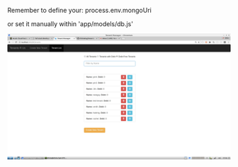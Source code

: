 Remember to define your: process.env.mongoUri

or set it manually within 'app/models/db.js'

<img src="tenants.jpeg">